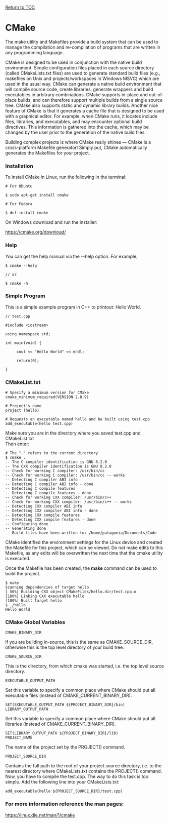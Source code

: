 <a href="https://github.com/CyberTrainingUSAF/05-C-Programming/blob/master/00-Table-of-Contents.md" rel="Return to TOC"> Return to TOC </a>

# CMake

The make utility and Makefiles provide a build system that can be used to manage the compilation and re-compilation of programs that are written in any programming language.  

CMake is designed to be used in conjunction with the native build environment. Simple configuration files placed in each source directory (called CMakeLists.txt files) are used to generate standard build files (e.g., makefiles on Unix and projects/workspaces in Windows MSVC) which are used in the usual way. CMake can generate a native build environment that will compile source code, create libraries, generate wrappers and build executables in arbitrary combinations. CMake supports in-place and out-of-place builds, and can therefore support multiple builds from a single source tree. CMake also supports static and dynamic library builds. Another nice feature of CMake is that it generates a cache file that is designed to be used with a graphical editor. For example, when CMake runs, it locates include files, libraries, and executables, and may encounter optional build directives. This information is gathered into the cache, which may be changed by the user prior to the generation of the native build files.  

Building complex projects is where CMake really shines — CMake is a cross-platform Makefile generator! Simply put, CMake automatically generates the Makefiles for your project.  

### Installation

To install CMake in Linux, run the following in the terminal:

```
# For Ubuntu

$ sudo apt-get install cmake

# For Fedora

$ dnf install cmake
```

On Windows download and run the installer:  

https://cmake.org/download/  

### Help
You can get the help manual via the --help option. For example;

```
$ cmake --help  

// or 

$ cmake -h
```

### Simple Program
This is a simple example program in C++ to printout: Hello World.

```
// test.cpp

#include <iostream>

using namespace std;

int main(void) {

     cout << "Hello World" << endl;

     return(0);

}
```

### CMakeList.txt
```
# Specify a minimum version for CMake
cmake_minimum_required(VERSION 2.8.9)

# Project's name
project (hello)

# Requests an executable named hello and be built using test.cpp
add_executable(hello test.cpp)
```

Make sure you are in the directory where you saved test.cpp and CMakeList.txt  
Then enter:

```
# The "." refers to the current directory
$ cmake .
-- The C compiler identification is GNU 8.2.0
-- The CXX compiler identification is GNU 8.2.0
-- Check for working C compiler: /usr/bin/cc
-- Check for working C compiler: /usr/bin/cc -- works
-- Detecting C compiler ABI info
-- Detecting C compiler ABI info - done
-- Detecting C compile features
-- Detecting C compile features - done
-- Check for working CXX compiler: /usr/bin/c++
-- Check for working CXX compiler: /usr/bin/c++ -- works
-- Detecting CXX compiler ABI info
-- Detecting CXX compiler ABI info - done
-- Detecting CXX compile features
-- Detecting CXX compile features - done
-- Configuring done
-- Generating done
-- Build files have been written to: /home/patagonia/Documents/Code
```

CMake identified the environment settings for the Linux device and created the Makefile for this project, which can be viewed. Do not make edits to this Makefile, as any edits will be overwritten the next time that the cmake utility is executed.  

Once the Makefile has been created, the **make** command can be used to build the project.

```
$ make
Scanning dependencies of target hello
[ 50%] Building CXX object CMakeFiles/hello.dir/test.cpp.o
[100%] Linking CXX executable hello
[100%] Built target hello
$ ./hello
Hello World
```

### CMake Global Variables

```
CMAKE_BINARY_DIR
```
If you are building in-source, this is the same as CMAKE_SOURCE_DIR, otherwise this is the top level directory of your build tree.
```
CMAKE_SOURCE_DIR
```

This is the directory, from which cmake was started, i.e. the top level source directory.
```
EXECUTABLE_OUTPUT_PATH
```

Set this variable to specify a common place where CMake should put all executable files (instead of CMAKE_CURRENT_BINARY_DIR).
```
SET(EXECUTABLE_OUTPUT_PATH ${PROJECT_BINARY_DIR}/bin)
LIBRARY_OUTPUT_PATH
```

Set this variable to specify a common place where CMake should put all libraries (instead of CMAKE_CURRENT_BINARY_DIR).
```
SET(LIBRARY_OUTPUT_PATH ${PROJECT_BINARY_DIR}/lib)
PROJECT_NAME
```

The name of the project set by the PROJECT() command.
```
PROJECT_SOURCE_DIR
```

Contains the full path to the root of your project source directory, i.e. to the nearest directory where CMakeLists.txt contains the PROJECT() command. Now, you have to compile the test.cpp. The way to do this task is too simple. Add the following line into your CMakeLists.txt:
```
add_executable(hello ${PROJECT_SOURCE_DIR}/test.cpp)
```

### For more information reference the man pages:

https://linux.die.net/man/1/cmake

